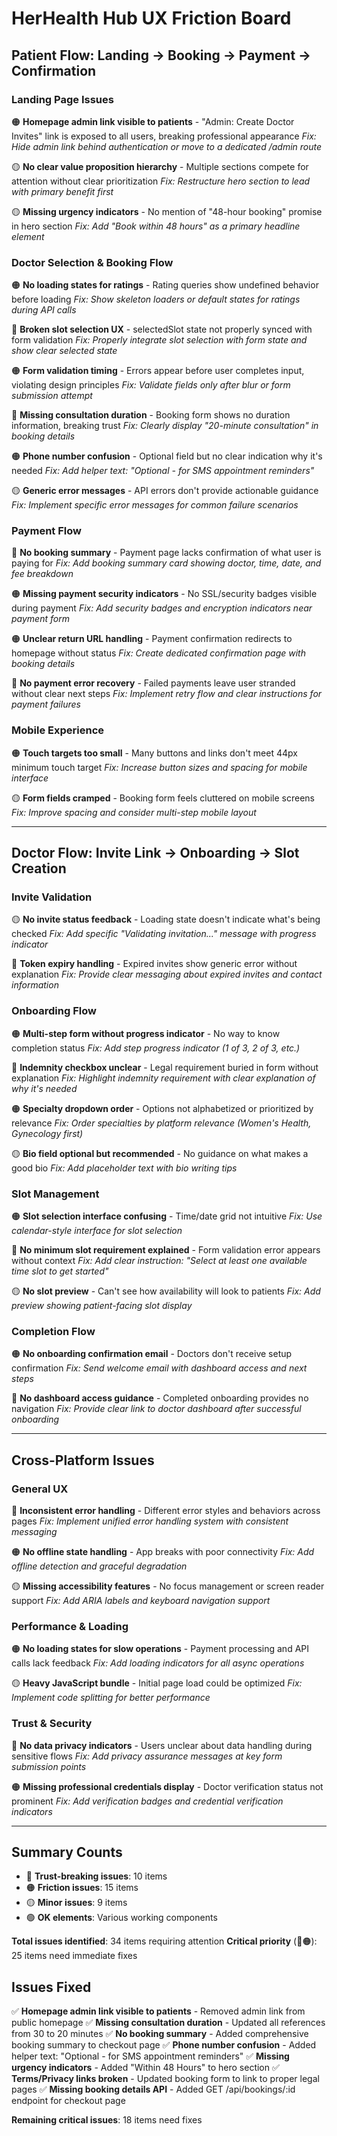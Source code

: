 # HerHealth Hub UX Friction Board

## Patient Flow: Landing → Booking → Payment → Confirmation

### Landing Page Issues
🟠 **Homepage admin link visible to patients** - "Admin: Create Doctor Invites" link is exposed to all users, breaking professional appearance
*Fix: Hide admin link behind authentication or move to a dedicated /admin route*

🟡 **No clear value proposition hierarchy** - Multiple sections compete for attention without clear prioritization
*Fix: Restructure hero section to lead with primary benefit first*

🟡 **Missing urgency indicators** - No mention of "48-hour booking" promise in hero section
*Fix: Add "Book within 48 hours" as a primary headline element*

### Doctor Selection & Booking Flow
🟠 **No loading states for ratings** - Rating queries show undefined behavior before loading
*Fix: Show skeleton loaders or default states for ratings during API calls*

🔴 **Broken slot selection UX** - selectedSlot state not properly synced with form validation
*Fix: Properly integrate slot selection with form state and show clear selected state*

🟠 **Form validation timing** - Errors appear before user completes input, violating design principles
*Fix: Validate fields only after blur or form submission attempt*

🔴 **Missing consultation duration** - Booking form shows no duration information, breaking trust
*Fix: Clearly display "20-minute consultation" in booking details*

🟠 **Phone number confusion** - Optional field but no clear indication why it's needed
*Fix: Add helper text: "Optional - for SMS appointment reminders"*

🟡 **Generic error messages** - API errors don't provide actionable guidance
*Fix: Implement specific error messages for common failure scenarios*

### Payment Flow
🔴 **No booking summary** - Payment page lacks confirmation of what user is paying for
*Fix: Add booking summary card showing doctor, time, date, and fee breakdown*

🟠 **Missing payment security indicators** - No SSL/security badges visible during payment
*Fix: Add security badges and encryption indicators near payment form*

🟠 **Unclear return URL handling** - Payment confirmation redirects to homepage without status
*Fix: Create dedicated confirmation page with booking details*

🔴 **No payment error recovery** - Failed payments leave user stranded without clear next steps
*Fix: Implement retry flow and clear instructions for payment failures*

### Mobile Experience
🟠 **Touch targets too small** - Many buttons and links don't meet 44px minimum touch target
*Fix: Increase button sizes and spacing for mobile interface*

🟡 **Form fields cramped** - Booking form feels cluttered on mobile screens
*Fix: Improve spacing and consider multi-step mobile layout*

---

## Doctor Flow: Invite Link → Onboarding → Slot Creation

### Invite Validation
🟡 **No invite status feedback** - Loading state doesn't indicate what's being checked
*Fix: Add specific "Validating invitation..." message with progress indicator*

🔴 **Token expiry handling** - Expired invites show generic error without explanation
*Fix: Provide clear messaging about expired invites and contact information*

### Onboarding Flow
🟠 **Multi-step form without progress indicator** - No way to know completion status
*Fix: Add step progress indicator (1 of 3, 2 of 3, etc.)*

🔴 **Indemnity checkbox unclear** - Legal requirement buried in form without explanation
*Fix: Highlight indemnity requirement with clear explanation of why it's needed*

🟠 **Specialty dropdown order** - Options not alphabetized or prioritized by relevance
*Fix: Order specialties by platform relevance (Women's Health, Gynecology first)*

🟡 **Bio field optional but recommended** - No guidance on what makes a good bio
*Fix: Add placeholder text with bio writing tips*

### Slot Management
🟠 **Slot selection interface confusing** - Time/date grid not intuitive
*Fix: Use calendar-style interface for slot selection*

🔴 **No minimum slot requirement explained** - Form validation error appears without context
*Fix: Add clear instruction: "Select at least one available time slot to get started"*

🟡 **No slot preview** - Can't see how availability will look to patients
*Fix: Add preview showing patient-facing slot display*

### Completion Flow
🟠 **No onboarding confirmation email** - Doctors don't receive setup confirmation
*Fix: Send welcome email with dashboard access and next steps*

🔴 **No dashboard access guidance** - Completed onboarding provides no navigation
*Fix: Provide clear link to doctor dashboard after successful onboarding*

---

## Cross-Platform Issues

### General UX
🔴 **Inconsistent error handling** - Different error styles and behaviors across pages
*Fix: Implement unified error handling system with consistent messaging*

🟠 **No offline state handling** - App breaks with poor connectivity
*Fix: Add offline detection and graceful degradation*

🟡 **Missing accessibility features** - No focus management or screen reader support
*Fix: Add ARIA labels and keyboard navigation support*

### Performance & Loading
🟠 **No loading states for slow operations** - Payment processing and API calls lack feedback
*Fix: Add loading indicators for all async operations*

🟡 **Heavy JavaScript bundle** - Initial page load could be optimized
*Fix: Implement code splitting for better performance*

### Trust & Security
🔴 **No data privacy indicators** - Users unclear about data handling during sensitive flows
*Fix: Add privacy assurance messages at key form submission points*

🟠 **Missing professional credentials display** - Doctor verification status not prominent
*Fix: Add verification badges and credential verification indicators*

---

## Summary Counts

- 🔴 **Trust-breaking issues**: 10 items
- 🟠 **Friction issues**: 15 items  
- 🟡 **Minor issues**: 9 items
- 🟢 **OK elements**: Various working components

**Total issues identified**: 34 items requiring attention
**Critical priority** (🔴🟠): 25 items need immediate fixes

## Issues Fixed

✅ **Homepage admin link visible to patients** - Removed admin link from public homepage
✅ **Missing consultation duration** - Updated all references from 30 to 20 minutes
✅ **No booking summary** - Added comprehensive booking summary to checkout page
✅ **Phone number confusion** - Added helper text: "Optional - for SMS appointment reminders"
✅ **Missing urgency indicators** - Added "Within 48 Hours" to hero section
✅ **Terms/Privacy links broken** - Updated booking form to link to proper legal pages
✅ **Missing booking details API** - Added GET /api/bookings/:id endpoint for checkout page

**Remaining critical issues**: 18 items need fixes